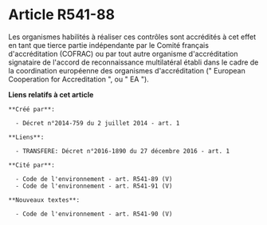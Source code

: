 # Article R541-88

Les organismes habilités à réaliser ces contrôles sont accrédités à cet effet en tant que tierce partie indépendante par le
Comité français d'accréditation (COFRAC) ou par tout autre organisme d'accréditation signataire de l'accord de reconnaissance
multilatéral établi dans le cadre de la coordination européenne des organismes d'accréditation (" European Cooperation for
Accreditation ", ou " EA ").

**Liens relatifs à cet article**

	**Créé par**:

	  - Décret n°2014-759 du 2 juillet 2014 - art. 1

	**Liens**:

	  - TRANSFERE: Décret n°2016-1890 du 27 décembre 2016 - art. 1

	**Cité par**:

	  - Code de l'environnement - art. R541-89 (V)
	  - Code de l'environnement - art. R541-91 (V)

	**Nouveaux textes**:

	  - Code de l'environnement - art. R541-90 (V)
